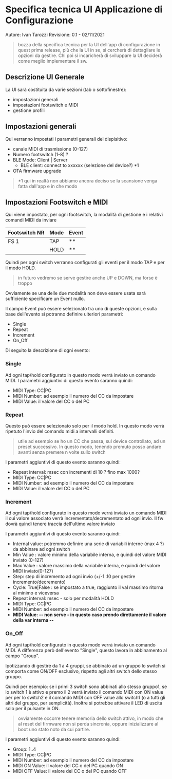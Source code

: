 Specifica tecnica UI Applicazione di Configurazione
===================================================

Autore: Ivan Tarozzi
Revisione: 0.1 - 02/11/2021


> bozza della specifica tecnica per la UI dell'app di configurazione
> in quest prima release, più che la UI in se, si cercherà di dettagliare le opzioni da gestire. Chi poi si incaricherà di sviluppare la UI deciderà come meglio implementare il sw.


## Descrizione UI Generale
La UI sarà costituita da varie sezioni (tab o sottofinestre):

- impostazioni generali
- impostazioni footswitch e MIDI
- gestione profili


## Impostazioni generali

Qui verranno impostati i parametri generali del dispisitivo:
- canale MIDI di trasmissione (0-127)
- Numero footswitch (1-8) ? 
- BLE Mode:  Client | Server
  - BLE client: connect to xxxxxx (selezione del device?)   *1
- OTA firmware upgrade


> *1 qui in realtà non abbiamo ancora deciso se la scansione venga fatta dall'app e in che modo


## Impostazioni Footswitch e MIDI

Qui viene impostato, per ogni footswitch, la modalità di gestione e i relativi comandi MIDI da inviare

|Footswitch NR|Mode|Event|
|-------------|----|-----|
|  FS 1       |TAP | **  |
|             |HOLD| **  |

Quindi per ogni switch verranno configurati gli eventi per il modo TAP e per il modo HOLD.

> in futuro vedremo se serve gestire anche UP e DOWN, ma forse è troppo

Ovviamente se una delle due modalità non deve essere usata sarà sufficiente specificare un Event nullo.

Il campo Event può essere selezionato tra uno di queste opzioni, e sulla base dell'evento si potranno definire ulteriori parametri:

- Single 
- Repeat 
- Increment 
- On_Off

Di seguito la descrizione di ogni evento:

### Single
Ad ogni tap/hold configurato in questo modo verrà inviato un comando MIDI.
I parametri aggiuntivi di questo evento saranno quindi:

- MIDI Type: CC|PC
- MIDI Number: ad esempio il numero del CC da impostare
- MIDI Value:  il valore del CC o del PC


### Repeat
Questo può essere selezionato solo per il modo hold. In questo modo verrà ripetuto l'invio del comando midi a intervalli definiti.
> utile ad esempio se ho un CC che passa, sul device controllato, ad un preset successivo. In questo modo, tenendo premuto posso andare avanti senza premere n volte sullo switch

I parametri aggiuntivi di questo evento saranno quindi:

- Repeat interval: msec con incrementi di 10 ? fino max 1000?
- MIDI Type: CC|PC
- MIDI Number: ad esempio il numero del CC da impostare
- MIDI Value:  il valore del CC o del PC


### Increment
Ad ogni tap/hold configurato in questo modo verrà inviato un comando MIDI il cui valore associato verrà incrementato/decrementato ad ogni invio.  Il fw dovrà quindi tenere traccia dell'ultimo valore inviato

I parametri aggiuntivi di questo evento saranno quindi:

- Internal value: potremmo definire una serie di variabili interne (max 4 ?) da abbinare ad ogni switch
- Min Value : valore minimo della variabile interna, e quindi del valore MIDI inviato (0-127)
- Max Value : valore massimo della variabile interna, e quindi del valore MIDI inviato(0-127)
- Step: step di incremento ad ogni invio (+/-1..10 per gestire incremento/decremento) 
- Cycle: True|False : se impostato a true, raggiunto il val massimo ritorna al minimo e viceversa
- Repeat interval: msec  - solo per modalità HOLD
- MIDI Type: CC|PC
- MIDI Number: ad esempio il numero del CC da impostare
- __MIDI Value:  -- non serve - in questo caso prendo direttamente il valore della var interna --__




### On_Off
Ad ogni tap/hold configurato in questo modo verrà inviato un comando MIDI. A differenza però dell'evento "Single", questo lavora in abbinamento al campo "Group". 

Ipotizzando di gestire da 1 a 4 gruppi, se abbinato ad un gruppo lo switch si comporta come ON/OFF esclusivo, rispetto agli altri switch dello stesso gruppo.


Quindi per esempio:
se i primi 3 switch sono abbinati allo stesso gruppo1, se lo switch 1 è attivo e premo il 2 verrà inviato il comando MIDI con ON value per per lo switch2 e il comando MIDI con OFF value allo switch1 (o a tutti gli altri del gruppo, per semplicità).
Inoltre si potrebbe attivare il LED di uscita solo per il pulsante in ON.

> ovviamente occorre tenere memoria dello switch attivo, in modo che al reset del firmware  non si perda sincronia, oppure inizializzare al boot uno stato noto da cui partire.


I parametri aggiuntivi di questo evento saranno quindi:
- Group: 1..4
- MIDI Type: CC|PC
- MIDI Number: ad esempio il numero del CC da impostare
- MIDI ON Value: il valore del CC o del PC quando ON
- MIDI OFF Value: il valore del CC o del PC quando OFF


